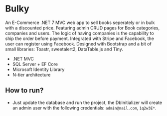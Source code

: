 # Bulky
An E-Commerce .NET 7 MVC web app to sell books seperately or in bulk with a discounted price. Featuring admin CRUD pages for Book categories, companies and users. The logic of having companies is the capability to ship the order before payment. Integrated with Stripe and Facebook, the user can register using Facebook. Designed with Bootstrap and a bit of small libraries: Toastr, sweetalert2, DataTable.js and Tiny.

- .NET MVC
- SQL Server + EF Core
- Microsoft Identity Library
- N-tier architecture

## How to run?

- Just update the database and run the project, the DbInitializer will create an admin user with the following credentials:
  `admin@mail.com`, `1q2w3E*`.
  
